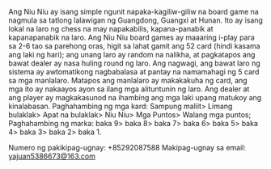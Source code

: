 Ang Niu Niu ay isang simple ngunit napaka-kagiliw-giliw na board game na nagmula sa tatlong lalawigan ng Guangdong, Guangxi at Hunan. Ito ay isang lokal na laro ng chess na may napakabilis, kapana-panabik at kapanapanabik na laro. Ang Niu Niu board games ay maaaring i-play para sa 2-6 tao sa parehong oras, higit sa lahat gamit ang 52 card (hindi kasama ang laki ng hari); ang unang laro ay random na nalikha, at pagkatapos ang bawat dealer ay nasa huling round ng laro. Ang nagwagi, ang bawat laro ng sistema ay awtomatikong nagbabalasa at pantay na namamahagi ng 5 card sa mga manlalaro. Matapos ang manlalaro ay makakakuha ng card, ang mga ito ay nakaayos ayon sa ilang mga alituntunin ng laro. Ang dealer at ang player ay magkakasunod na ihambing ang mga laki upang matukoy ang kinalabasan.
Paghahambing ng mga kard: Sampung maliit> Limang bulaklak> Apat na bulaklak> Niu Niu> Mga Puntos> Walang mga puntos;
Paghahambing ng marka: baka 9> baka 8> baka 7> baka 6> baka 5> baka 4> baka 3> baka 2> baka 1.


Numero ng pakikipag-ugnay: +85292087588
Makipag-ugnay sa email: yajuan5386673@163.com
